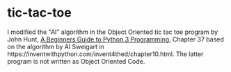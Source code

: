 # tic-tac-toe
<p>I modified the "AI" algorithm in the Object Oriented tic tac toe program by John Hunt, <a href="https://www.springer.com/gp/book/9783030202897">A Beginners Guide to Python 3 Programming</a>, Chapter 37 based on the algorithm by Al Sweigart in https://inventwithpython.com/invent4thed/chapter10.html. The latter program is not written as Object Oriented Code.</p> 
